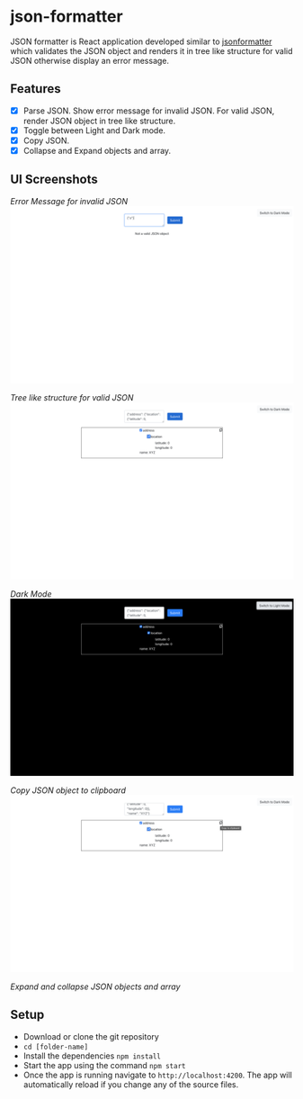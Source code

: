 # json-formatter
JSON formatter is React application developed similar to [jsonformatter](https://jsonformatter.curiousconcept.com/) which validates the JSON object and renders it in tree like structure for valid JSON otherwise display an error message.

## Features
- [x] Parse JSON. Show error message for invalid JSON. For valid JSON, render JSON object in tree like structure.
- [x] Toggle between Light and Dark mode.
- [x] Copy JSON. 
- [x] Collapse and Expand objects and array.

## UI Screenshots

*Error Message for invalid JSON*
![invalid_json](/ss/invalid_json.png)

*Tree like structure for valid JSON*
![valid_json](/ss/valid_json.png)

*Dark Mode*
![dark_mode](/ss/dark_mode.png)

*Copy JSON object to clipboard*
![copy](/ss/copy.png)

*Expand and collapse JSON objects and array*

## Setup

- Download or clone the git repository
- `cd [folder-name]`
- Install the dependencies
`npm install`
- Start the app using the command
`npm start`
- Once the app is running navigate to `http://localhost:4200`. The app will automatically reload if you change any of the source files.